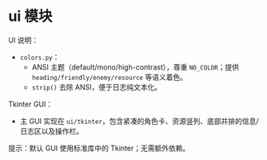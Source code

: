 # ui 模块

UI 说明：

- `colors.py`：
  - ANSI 主题（default/mono/high-contrast），尊重 `NO_COLOR`；提供 `heading/friendly/enemy/resource` 等语义着色。
  - `strip()` 去除 ANSI，便于日志纯文本化。

Tkinter GUI：

- 主 GUI 实现在 `ui/tkinter`，包含紧凑的角色卡、资源竖列、底部并排的信息/日志区以及操作栏。

提示：默认 GUI 使用标准库中的 Tkinter；无需额外依赖。
